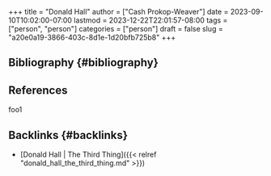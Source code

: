 +++
title = "Donald Hall"
author = ["Cash Prokop-Weaver"]
date = 2023-09-10T10:02:00-07:00
lastmod = 2023-12-22T22:01:57-08:00
tags = ["person", "person"]
categories = ["person"]
draft = false
slug = "a20e0a19-3866-403c-8d1e-1d20bfb725b8"
+++

## Bibliography {#bibliography}

## References

<style>.csl-entry{text-indent: -1.5em; margin-left: 1.5em;}</style><div class="csl-bib-body">
</div>

foo1


## Backlinks {#backlinks}

-   [Donald Hall | The Third Thing]({{< relref "donald_hall_the_third_thing.md" >}})
